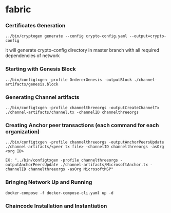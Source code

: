 # fabric

### Certificates Generation

```
../bin/cryptogen generate --config crypto-config.yaml --output=crypto-config

```
it will generate crypto-config directory in master branch with all required dependencies of network

### Starting with Genesis Block

```
../bin/configtxgen -profile OrdererGenesis -outputBlock ./channel-artifacts/genesis.block

```
### Generating Channel artifacts
```
../bin/configtxgen -profile channelthreeorgs -outputCreateChannelTx ./channel-artifacts/channel.tx -channelID channelthreeorgs
```

### Creating Anchor peer transactions (each command for each organization)

```
../bin/configtxgen -profile channelthreeorgs -outputAnchorPeersUpdate ./channel-artifacts/<peer tx file> -channelID channelthreeorgs -asOrg <org ID>

EX: "../bin/configtxgen -profile channelthreeorgs -outputAnchorPeersUpdate ./channel-artifacts/MicrosoftAnchor.tx -channelID channelthreeorgs -asOrg MicrosoftMSP"
```

### Bringing Network Up and Running

```
docker-compose -f docker-compose-cli.yaml up -d
```

### Chaincode Installation and Instantiation

